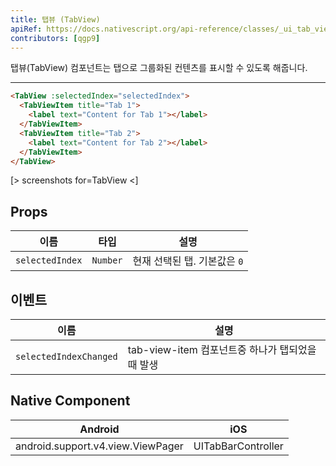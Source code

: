```yaml
---
title: 탭뷰 (TabView)
apiRef: https://docs.nativescript.org/api-reference/classes/_ui_tab_view_.tabview
contributors: [qgp9]
---
```


탭뷰(TabView) 컴포넌트는 탭으로 그룹화된 컨텐츠를  표시할 수 있도록 해줍니다.

---

```html
<TabView :selectedIndex="selectedIndex">
  <TabViewItem title="Tab 1">
    <label text="Content for Tab 1"></label>
  </TabViewItem>
  <TabViewItem title="Tab 2">
    <label text="Content for Tab 2"></label>
  </TabViewItem>
</TabView>
```

[> screenshots for=TabView <]

## Props

| 이름 | 타입 | 설명 |
|------|------|-------------|
| `selectedIndex` | `Number` | 현재 선택된 탭. 기본값은 `0`

## 이벤트

| 이름 | 설명 |
|------|-------------|
| `selectedIndexChanged`| tab-view-item 컴포넌트중 하나가 탭되었을때 발생

## Native Component
| Android | iOS |
|---------|-----|
| android.support.v4.view.ViewPager | UITabBarController
